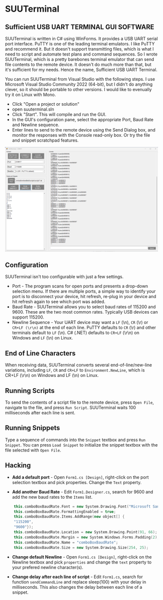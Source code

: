 # SUUTerminal

Sufficient USB UART TERMINAL GUI SOFTWARE
-----------------------------------------

SUUTerminal is written in C# using WinForms. It provides a USB UART serial
port interface. PuTTY is one of the leading terminal emulators.  I like PuTTY
and recommend it. But it doesn't support transmitting files, which is what
I need to script and automate test plans and command sequences. So I wrote
SUUTerminal, which is a pretty barebones terminal emulator that can send file
contents to the remote device. It doesn't do much more than that, but it's 
sufficient for my needs. Hence the name, Sufficient USB UART Terminal.

You can run SUUTerminal from Visual Studio with the following steps. I use
Microsoft Visual Studio Community 2022 (64-bit), but I didn't do anything
clever, so it should be portable to other versions. I would like to evenually 
try it on Linux with Mono.

* Click "Open a project or solution"
* open  suuterminal.sln
* Click "Start". This will compile and run the GUI.
* In the GUI's configuration pane, select the appropriate Port, Baud Rate and
  Newline sequence.
* Enter lines to send to the remote device using the Send Dialog box, and
  monitor the responses with the Console read-only box. Or try the file and
  snippet scratchpad features.

![SUUTerminal screenshot](screenshot.png)

Configuration
-------------
SUUTerminal isn't too configurable with just a few settings.

* Port - The program scans for open ports and presents a drop-down selection
  menu. If there are multiple ports, a simple way to identify your port is to
  disconnect your device, hit refresh, re-plug in your device and hit refresh 
  again to see which port was added.
* Baud Rate - SUUTerminal allows you to select baud rates of 115200 and 9600. These 
  are the two most common rates. Typically USB devices can support 115200.
* Newline Sequence - Your UART device may want a `LF` (\n), `CR` (\r) or `CR+LF (\r\n)`
  at the end of each line. PuTTY defaults to `CR` (\r) and other terminals default
  to `LF` (\n). C# (.NET) defaults to `CR+LF` (\r\n) on Windows and `LF` (\n) on Linux.

End of Line Characters
----------------------
When receiving data, SUUTerminal converts several end-of-line/new-line variations,
including `LF`, `CR` and `CR+LF` to `Environment.NewLine`, which is CR+LF (\r\n)
on Windows and LF (\n) on Linux.

Running Scripts
---------------

To send the contents of a script file to the remote device, press `Open File`,
navigate to the file, and press `Run Script`. SUUTerminal waits 100 milliseconds
after each line is sent.

Running Snippets
----------------
Type a sequence of commands into the `Snippet` textbox and press `Run Snippet`.
You can press `Load Snippet`  to initialize the snippet textbox with the
file selected with `Open File`. 

Hacking
-------

* **Add a default port** - Open `Form1.cs [Design]`, right-click on the port
  selection textbox and pick properties. Change the `Text` property.
  
* **Add another Baud Rate** - Edit `Form1.Designer.cs`, search for 9600 and add
  the new baud rates to the `Items` list.
  
```cpp
    this.comboBoxBaudRate.Font = new System.Drawing.Font("Microsoft Sans Serif", 10.2F, System.Drawing.FontStyle.Regular, System.Drawing.GraphicsUnit.Point, ((byte)(0)));
    this.comboBoxBaudRate.FormattingEnabled = true;
    this.comboBoxBaudRate.Items.AddRange(new object[] {
    "115200",
    "9600"});
    this.comboBoxBaudRate.Location = new System.Drawing.Point(91, 66);
    this.comboBoxBaudRate.Margin = new System.Windows.Forms.Padding(2);
    this.comboBoxBaudRate.Name = "comboBoxBaudRate";
    this.comboBoxBaudRate.Size = new System.Drawing.Size(254, 25);
```

* **Change default Newline** - Open `Form1.cs [Design]`, right-click on the
  Newline textbox and pick `properties` and change the `text` property to your
  prefered newline character(s).
  
 * **Change delay after each line of script** - Edit `Form1.cs`, search for
   function `sendCommandLine` and replace sleep(100) with your delay in
   milliseconds. This also changes the delay between each line of a snippet.
